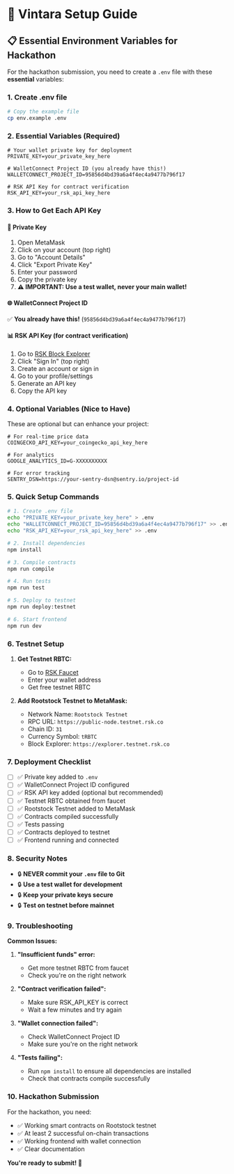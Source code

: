 # 🚀 Vintara Setup Guide

## 📋 **Essential Environment Variables for Hackathon**

For the hackathon submission, you need to create a `.env` file with these **essential** variables:

### **1. Create .env file**

```bash
# Copy the example file
cp env.example .env
```

### **2. Essential Variables (Required)**

```env
# Your wallet private key for deployment
PRIVATE_KEY=your_private_key_here

# WalletConnect Project ID (you already have this!)
WALLETCONNECT_PROJECT_ID=95856d4bd39a6a4f4ec4a9477b796f17

# RSK API Key for contract verification
RSK_API_KEY=your_rsk_api_key_here
```

### **3. How to Get Each API Key**

#### **🔑 Private Key**

1. Open MetaMask
2. Click on your account (top right)
3. Go to "Account Details"
4. Click "Export Private Key"
5. Enter your password
6. Copy the private key
7. **⚠️ IMPORTANT: Use a test wallet, never your main wallet!**

#### **🌐 WalletConnect Project ID**

✅ **You already have this!** (`95856d4bd39a6a4f4ec4a9477b796f17`)

#### **📊 RSK API Key (for contract verification)**

1. Go to [RSK Block Explorer](https://blockscout.com/rsk)
2. Click "Sign In" (top right)
3. Create an account or sign in
4. Go to your profile/settings
5. Generate an API key
6. Copy the API key

### **4. Optional Variables (Nice to Have)**

These are optional but can enhance your project:

```env
# For real-time price data
COINGECKO_API_KEY=your_coingecko_api_key_here

# For analytics
GOOGLE_ANALYTICS_ID=G-XXXXXXXXXX

# For error tracking
SENTRY_DSN=https://your-sentry-dsn@sentry.io/project-id
```

### **5. Quick Setup Commands**

```bash
# 1. Create .env file
echo "PRIVATE_KEY=your_private_key_here" > .env
echo "WALLETCONNECT_PROJECT_ID=95856d4bd39a6a4f4ec4a9477b796f17" >> .env
echo "RSK_API_KEY=your_rsk_api_key_here" >> .env

# 2. Install dependencies
npm install

# 3. Compile contracts
npm run compile

# 4. Run tests
npm run test

# 5. Deploy to testnet
npm run deploy:testnet

# 6. Start frontend
npm run dev
```

### **6. Testnet Setup**

1. **Get Testnet RBTC:**

   - Go to [RSK Faucet](https://faucet.rsk.co)
   - Enter your wallet address
   - Get free testnet RBTC

2. **Add Rootstock Testnet to MetaMask:**
   - Network Name: `Rootstock Testnet`
   - RPC URL: `https://public-node.testnet.rsk.co`
   - Chain ID: `31`
   - Currency Symbol: `tRBTC`
   - Block Explorer: `https://explorer.testnet.rsk.co`

### **7. Deployment Checklist**

- [ ] ✅ Private key added to `.env`
- [ ] ✅ WalletConnect Project ID configured
- [ ] ✅ RSK API key added (optional but recommended)
- [ ] ✅ Testnet RBTC obtained from faucet
- [ ] ✅ Rootstock Testnet added to MetaMask
- [ ] ✅ Contracts compiled successfully
- [ ] ✅ Tests passing
- [ ] ✅ Contracts deployed to testnet
- [ ] ✅ Frontend running and connected

### **8. Security Notes**

- 🔒 **NEVER commit your `.env` file to Git**
- 🔒 **Use a test wallet for development**
- 🔒 **Keep your private keys secure**
- 🔒 **Test on testnet before mainnet**

### **9. Troubleshooting**

**Common Issues:**

1. **"Insufficient funds" error:**

   - Get more testnet RBTC from faucet
   - Check you're on the right network

2. **"Contract verification failed":**

   - Make sure RSK_API_KEY is correct
   - Wait a few minutes and try again

3. **"Wallet connection failed":**

   - Check WalletConnect Project ID
   - Make sure you're on the right network

4. **"Tests failing":**
   - Run `npm install` to ensure all dependencies are installed
   - Check that contracts compile successfully

### **10. Hackathon Submission**

For the hackathon, you need:

- ✅ Working smart contracts on Rootstock testnet
- ✅ At least 2 successful on-chain transactions
- ✅ Working frontend with wallet connection
- ✅ Clear documentation

**You're ready to submit! 🎉**
